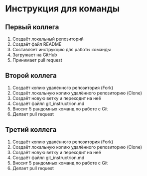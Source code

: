 # Инструкция для команды 

## Первый коллега

1. Создаёт локальный репозиторий
2. Создаёт файл README
3. Составляет инструкцию для работы команды
4. Загружает на GitHub
5. Принимает pull request

## Второй коллега

1. Создаёт копию удалённого репозитория (Fork)
2. Создаёт локальную копию удалённого репозиторию (Clone)
3. Создаёт новую ветку и переходит на неё
4. Создаёт файлл git_instructrion.md
5. Вносит 5 рандомных команд по работе с Git
6. Делает pull request

## Третий коллега

1. Создаёт копию удалённого репозитория (Fork)
2. Создаёт локальную копию удалённого репозиторию (Clone)
3. Создаёт новую ветку и переходит на неё
4. Создаёт файлл git_instructrion.md
5. Вносит 5 рандомных команд по работе с Git
6. Делает pull request
